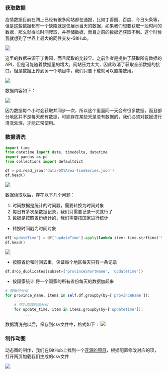 ### 获取数据
疫情数据目前在网上已经有很多网站都在通报，比如丁香园、百度、今日头条等，但是这些数据都有一个缺陷就是仅展示当天的数据，如果我们想要获取一段时间的数据，那么就得长时间爬取，并存储数据，而且之前的数据还获取不到。这个时候我就想到了世界上最大的同性交友-GitHub。

![](https://upload-images.jianshu.io/upload_images/9101119-10c7fa52034d6adc.png?imageMogr2/auto-orient/strip%7CimageView2/2/w/1240)

这里的数据来源于丁香园，而且爬取的比较早。之前作者是提供了获取所有数据的API，但是可能随着数据量的增大，网站压力太大，因此取消了获取全部数据的接口，但是数据上传到另一个项目中，我们只要下载就可以直接使用。

![](https://upload-images.jianshu.io/upload_images/9101119-b483d3c72477e283.png?imageMogr2/auto-orient/strip%7CimageView2/2/w/1240)

数据内容如下：

![](https://upload-images.jianshu.io/upload_images/9101119-e8270a4375feee89.png?imageMogr2/auto-orient/strip%7CimageView2/2/w/1240)

因为数据每个小时会获取并同步一次，所以这个里面同一天会有很多数据，而且部分地区并不是每天都有数据，可能存在某些天是没有数据的，我们必须对数据进行清洗处理，才能正常使用。

### 数据清洗
```python
import time
from datetime import date, timedelta, datetime
import pandas as pd
from collections import defaultdict

df = pd.read_json('data/DXYArea-TimeSeries.json')
df.head()
```
![](https://upload-images.jianshu.io/upload_images/9101119-57c0cfea97caf469.png?imageMogr2/auto-orient/strip%7CimageView2/2/w/1240)


数据读取以后，存在以下几个问题：
1. 时间数据是统计的时间戳，需要转换为时间对象
2. 每日有多次条数据记录，我们只需要记录一次就行了
3. 数据是按照省份统计的，我们需要按国家进行统计
- 转换时间戳为时间对象
```python
df['updateTime'] = df['updateTime'].apply(lambda item: time.strftime('%Y-%m-%d', time.localtime(item // 1000)))
df.head()
```
![](https://upload-images.jianshu.io/upload_images/9101119-7c646224005c924c.png?imageMogr2/auto-orient/strip%7CimageView2/2/w/1240)

- 按照省份和时间去重，保证每个地区每天只有一条记录
```python
df.drop_duplicates(subset=['provinceShortName', 'updateTime'])
```

- 按国家统计
将一个国家的所有省份每天的数据加起来
```python
# 按省份分组
for province_name, items in self.df.groupby(by=['provinceName']):
    ......
    # 然后再按时间分组
    for update_time, item in items.groupby(by=['updateTime']):
        ....
```
数据清洗完以后，保存到csv文件中，格式如下：
![](https://upload-images.jianshu.io/upload_images/9101119-18d790cb572732ad.png?imageMogr2/auto-orient/strip%7CimageView2/2/w/1240)

### 制作动图
动态图的制作，我们在GitHub上找到一个[开源的项目](https://github.com/Jannchie/Historical-ranking-data-visualization-based-on-d3.js)，根据配置修改对应的项，打开网页加载我们生成的csv文件

![](https://upload-images.jianshu.io/upload_images/9101119-f8034eea5e91e1dd.gif?imageMogr2/auto-orient/strip)